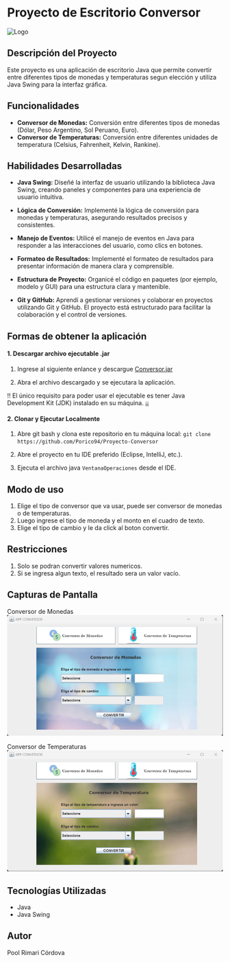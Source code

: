 # Proyecto de Escritorio Conversor
![Logo](https://cdn.uc.assets.prezly.com/8dae0620-7aba-45b5-9611-7bcb55d65854/-/resize/1108x/-/quality/best/-/format/auto/)

## Descripción del Proyecto

Este proyecto es una aplicación de escritorio Java que permite convertir entre diferentes tipos de monedas y temperaturas segun elección y utiliza Java Swing para la interfaz gráfica.

## Funcionalidades

- **Conversor de Monedas:** Conversión entre diferentes tipos de monedas (Dólar, Peso Argentino, Sol Peruano, Euro).
- **Conversor de Temperaturas:** Conversión entre diferentes unidades de temperatura (Celsius, Fahrenheit, Kelvin, Rankine).

## Habilidades Desarrolladas

- **Java Swing:** Diseñé la interfaz de usuario utilizando la biblioteca Java Swing, creando paneles y componentes para una experiencia de usuario intuitiva.

- **Lógica de Conversión:** Implementé la lógica de conversión para monedas y temperaturas, asegurando resultados precisos y consistentes.

- **Manejo de Eventos:** Utilicé el manejo de eventos en Java para responder a las interacciones del usuario, como clics en botones.

- **Formateo de Resultados:** Implementé el formateo de resultados para presentar información de manera clara y comprensible.

- **Estructura de Proyecto:** Organicé el código en paquetes (por ejemplo, modelo y GUI) para una estructura clara y mantenible.

- **Git y GitHub:** Aprendí a gestionar versiones y colaborar en proyectos utilizando Git y GitHub. El proyecto está estructurado para facilitar la colaboración y el control de versiones.

## Formas de obtener la aplicación

#### 1. Descargar archivo ejecutable .jar

1. Ingrese al siguiente enlance y descargue [Conversor.jar](https://drive.google.com/uc?export=download&id=1w7W5QwoLHWf044JFYBHPblxB_7su9NWf)

2. Abra el archivo descargado y se ejecutara la aplicación.

!! El único requisito para poder usar el ejecutable es tener Java Development Kit (JDK) instalado en su máquina. ¡¡

#### 2. Clonar y Ejecutar Localmente

1. Abre git bash y clona este repositorio en tu máquina local:
`git clone https://github.com/Porico94/Proyecto-Conversor` 

2. Abre el proyecto en tu IDE preferido (Eclipse, IntelliJ, etc.).

3. Ejecuta el archivo java `VentanaOperaciones` desde el IDE.

## Modo de uso

1. Elige el tipo de conversor que va usar, puede ser conversor de monedas o de temperaturas.
2. Luego ingrese  el tipo de moneda y el monto en el cuadro de texto.
3. Elige el tipo de cambio y le da click al boton convertir.

## Restricciones
1. Solo se podran convertir valores numericos.
2. Si se ingresa algun texto, el resultado sera un valor vacío.

## Capturas de Pantalla

Conversor de Monedas
![Captura de Pantalla 1](https://raw.githubusercontent.com/Porico94/Proyecto-Conversor/master/CapturasPantalla/ConversorDeMonedas.png)

Conversor de Temperaturas
![Captura de Pantalla 2](https://raw.githubusercontent.com/Porico94/Proyecto-Conversor/master/CapturasPantalla/ConversorDeTemperatura.png)

## Tecnologías Utilizadas

- Java
- Java Swing

## Autor

Pool Rimari Córdova
